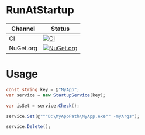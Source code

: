 # RunAtStartup

Channel | Status
-|-
CI | [![CI](https://github.com/HMBSbige/RunAtStartup/workflows/CI/badge.svg)](https://github.com/HMBSbige/RunAtStartup/actions)
NuGet.org | [![NuGet.org](https://img.shields.io/nuget/v/RunAtStartup.svg)](https://www.nuget.org/packages/RunAtStartup/)

# Usage
```csharp
const string key = @"MyApp";
var service = new StartupService(key);

var isSet = service.Check();

service.Set(@"""D:\MyAppPath\MyApp.exe"" -myArgs");

service.Delete();
```